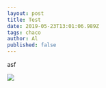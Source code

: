```yaml
---
layout: post
title: Test
date: 2019-05-23T13:01:06.989Z
tags: chaco
author: Al
published: false
---
```

asf

![]({{site.baseurl}}/assets/uploads/819582.jpg)
